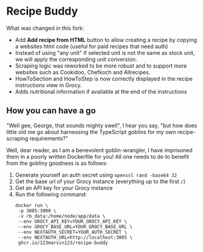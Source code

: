 # Recipe Buddy

What was changed in this fork:

- Add **Add recipe from HTML** button to allow creating a recipe by copying a websites html code (useful for paid recipes that need auth)
- Instead of using "any unit" if selected unit is not the same as stock unit, we will apply the corresponding unit conversion.
- Scraping logic was reworked to be more robust and to support more websites such as Cookidoo, Chefkoch and Allrecipes.
- HowToSection and HowToStep is now correctly displayed in the recipe instructions view in Grocy.
- Adds nutritional information if available at the end of the instructions

## How you can have a go

"Well gee, George, that sounds mighty swell", I hear you say, "but how does little old me go about harnessing the
TypeScript goblins for my own recipe-scraping requirements?"

Well, dear reader, as I am a benevolent goblin-wrangler, I have imprisoned them in a poorly written Dockerfile for you!
All one needs to do to benefit from the gobliny goodness is as follows:

1. Generate yourself an auth secret using `openssl rand -base64 32`
2. Get the base url of your Grocy instance (everything up to the first `/`)
3. Get an API key for your Grocy instance
4. Run the following command:
    ```
   docker run \
     -p 3005:3000 \
     -v rb_data:/home/node/app/data \
     --env GROCY_API_KEY=YOUR_GROCY_API_KEY \
     --env GROCY_BASE_URL=YOUR_GROCY_BASE_URL \
     --env NEXTAUTH_SECRET=YOUR_AUTH_SECRET \
     --env NEXTAUTH_URL=http://localhost:3005 \
     ghcr.io/123marvin123/recipe-buddy
   ```
